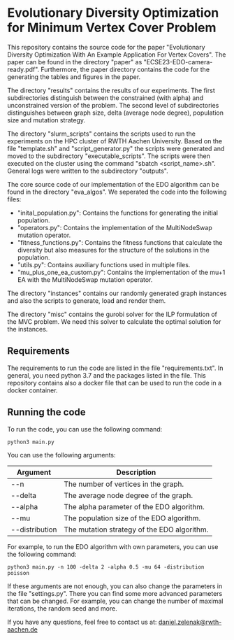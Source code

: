 # Evolutionary Diversity Optimization for Minimum Vertex Cover Problem
This repository contains the source code for the paper "Evolutionary Diversity Optimization With An Example Application For Vertex Covers". 
The paper can be found in the directory "paper" as "ECSE23-EDO-camera-ready.pdf". 
Furthermore, the paper directory contains the code for the generating the tables and figures in the paper.

The directory "results" contains the results of our experiments. The first subdirectories distinguish between the constrained (with alpha) and unconstrained version of the problem.
The second level of subdirectories distinguishes between graph size, delta (average node degree), population size and mutation strategy.

The directory "slurm_scripts" contains the scripts used to run the experiments on the HPC cluster of RWTH Aachen University. 
Based on the file "template.sh" and "script_generator.py" the scripts were generated and moved to the subdirectory "executable_scripts".
The scripts were then executed on the cluster using the command "sbatch <script_name>.sh". General logs were written to the subdirectory "outputs".

The core source code of our implementation of the EDO algorithm can be found in the directory "eva_algos". 
We seperated the code into the following files:
- "inital_population.py": Contains the functions for generating the initial population.
- "operators.py": Contains the implementation of the MultiNodeSwap mutation operator.
- "fitness_functions.py": Contains the fitness functions that calculate the diversity but also measures for the structure of the solutions in the population.
- "utils.py": Contains auxiliary functions used in multiple files.
- "mu_plus_one_ea_custom.py": Contains the implementation of the mu+1 EA with the MultiNodeSwap mutation operator.

The directory "instances" contains our randomly generated graph instances and also the scripts to generate, load and render them.

The directory "misc" contains the gurobi solver for the ILP formulation of the MVC problem. We need this solver to calculate the optimal solution for the instances.

## Requirements 
The requirements to run the code are listed in the file "requirements.txt". In general, you need python 3.7 and the packages listed in the file.
This repository contains also a docker file that can be used to run the code in a docker container.

## Running the code
To run the code, you can use the following command:
```
python3 main.py
```

You can use the following arguments:

| Argument       | Description                          |
|----------------|--------------------------------------|
| --n            | The number of vertices in the graph. |
| --delta        | The average node degree of the graph. |
| --alpha        | The alpha parameter of the EDO algorithm. |
| --mu           | The population size of the EDO algorithm. |
| --distribution | The mutation strategy of the EDO algorithm. |

For example, to run the EDO algorithm with own parameters, you can use the following command:
```
python3 main.py -n 100 -delta 2 -alpha 0.5 -mu 64 -distribution poisson
```

If these arguments are not enough, you can also change the parameters in the file "settings.py".
There you can find some more advanced parameters that can be changed. For example, you can change the number of maximal iterations, the random seed and more.

If you have any questions, feel free to contact us at:
[daniel.zelenak@rwth-aachen.de](mailto:daniel.zelenak@rwth-aachen.de)

